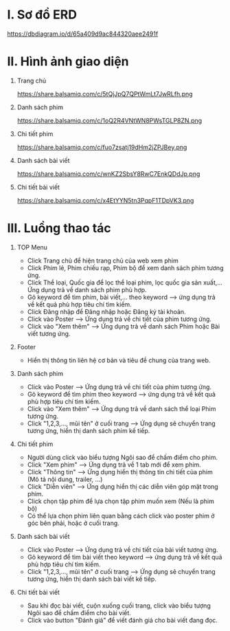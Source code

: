 # I. Sơ đồ ERD
https://dbdiagram.io/d/65a409d9ac844320aee2491f

# II. Hình ảnh giao diện
1. Trang chủ

   https://share.balsamiq.com/c/5tQjJpQ7QPtWmLt7JwRLfh.png

2. Danh sách phim
   
   https://share.balsamiq.com/c/1oQ2R4VNtWN8PWsTGLP8ZN.png
   
3. Chi tiết phim
   
   https://share.balsamiq.com/c/fuo7zsatj19dHm2jZPJBey.png
   
4. Danh sách bài viết
   
   https://share.balsamiq.com/c/wnKZ2SbsY8RwC7EnkQDdJp.png
    
5. Chi tiết bài viết

    https://share.balsamiq.com/c/x4EtYYN5tn3PqpF1TDpVK3.png

# III. Luồng thao tác
1. TOP Menu
   
   - Click Trang chủ để hiện trang chủ của web xem phim
   - Click Phim lẻ, Phim chiếu rạp, Phim bộ để xem danh sách phim tương ứng.
   - Click Thể loại, Quốc gia để lọc thể loại phim, lọc quốc gia sản xuất,… Ứng dụng trả về danh sách phim phù hợp.
   - Gõ keyword để tìm phim, bài viết,... theo keyword --> ứng dụng trả về kết quả phù hợp tiêu chí tìm kiếm.
   - Click Đăng nhập để Đăng nhập hoặc Đăng ký tài khoản.
   - Click vào Poster --> Ứng dụng trả về chi tiết của phim tương ứng.
   - Click vào "Xem thêm" --> Ứng dụng trả về danh sách Phim hoặc Bài viết tương ứng.

2. Footer

   - Hiển thị thông tin liên hệ cơ bản và tiêu đề chung của trang web.

3. Danh sách phim

   - Click vào Poster --> Ứng dụng trả về chi tiết của phim tương ứng.
   - Gõ keyword để tìm phim theo keyword --> ứng dụng trả về kết quả phù hợp tiêu chí tìm kiếm.
   - Click vào "Xem thêm" --> Ứng dụng trả về danh sách thể loại Phim tương ứng.
   - Click "1,2,3,..., mũi tên" ở cuối trang --> Ứng dụng sẽ chuyển trang tương ứng, hiển thị danh sách phim kế tiếp.

4. Chi tiết phim

   - Người dùng click vào biểu tượng Ngôi sao để chấm điểm cho phim.
   - Click "Xem phim" --> Ứng dụng trả về 1 tab mới để xem phim.
   - Click "Thông tin" --> Ứng dụng hiển thị thông tin chi tiết của phim (Mô tả nội dung, trailer, ...)
   - Click "Diễn viên" --> Ứng dụng hiển thị các diễn viên góp mặt trong phim.
   - Click chọn tập phim để lựa chọn tập phim muốn xem (Nếu là phim bộ)
   - Có thể lựa chọn phim liên quan bằng cách click vào poster phim ở góc bên phải, hoặc ở cuối trang.

5. Danh sách bài viết

   - Click vào Poster --> Ứng dụng trả về chi tiết của bài viết tương ứng.
   - Gõ keyword để tìm bài viết theo keyword --> ứng dụng trả về kết quả phù hợp tiêu chí tìm kiếm.
   - Click "1,2,3,..., mũi tên" ở cuối trang --> Ứng dụng sẽ chuyển trang tương ứng, hiển thị danh sách bài viết kế tiếp.

6. Chi tiết bài viết

   - Sau khi đọc bài viết, cuộn xuống cuối trang, click vào biểu tượng Ngôi sao để chấm điểm cho bài viết.
   - Click vào button "Đánh giá" để viết đánh giá cho bài viết đang đọc.

   
